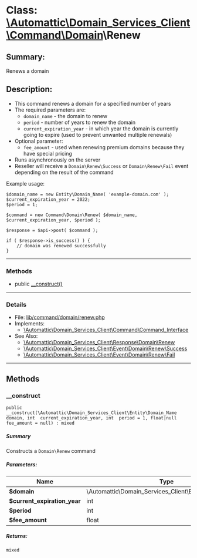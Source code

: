 # Class: [\Automattic](../namespaces/automattic.md)[\Domain_Services_Client](../namespaces/automattic-domain-services-client.md)[\Command](../namespaces/automattic-domain-services-client-command.md)[\Domain](../namespaces/automattic-domain-services-client-command-domain.md)\Renew

## Summary:

Renews a domain

## Description:

- This command renews a domain for a specified number of years
- The required parameters are:
    - `domain_name` - the domain to renew
    - `period` - number of years to renew the domain
    - `current_expiration_year` - in which year the domain is currently going to expire (used to prevent unwanted
      multiple renewals)
- Optional parameter:
    - `fee_amount` - used when renewing premium domains because they have special pricing
- Runs asynchronously on the server
- Reseller will receive a `Domain\Renew\Success` or `Domain\Renew\Fail` event depending on the result of the command

Example usage:

```
$domain_name = new Entity\Domain_Name( 'example-domain.com' );
$current_expiration_year = 2022;
$period = 1;

$command = new Command\Domain\Renew( $domain_name, $current_expiration_year, $period );

$response = $api->post( $command );

if ( $response->is_success() ) {
    // domain was renewed successfully
}
```


---

### Methods

* public [__construct()](#method___construct)

---

### Details

* File: [lib/command/domain/renew.php](../../lib/command/domain/renew.php)
* Implements:
  * [\Automattic\Domain_Services_Client\Command\Command_Interface](../classes/Automattic-Domain-Services-Client-Command-Command-Interface.md)
* See Also:
  * [\Automattic\Domain_Services_Client\Response\Domain\Renew](../classes/Automattic-Domain-Services-Client-Response-Domain-Renew.md)
  * [\Automattic\Domain_Services_Client\Event\Domain\Renew\Success](../classes/Automattic-Domain-Services-Client-Event-Domain-Renew-Success.md)
  * [\Automattic\Domain_Services_Client\Event\Domain\Renew\Fail](../classes/Automattic-Domain-Services-Client-Event-Domain-Renew-Fail.md)

---

## Methods

<a id="method___construct"></a>
### __construct

```
public __construct(\Automattic\Domain_Services_Client\Entity\Domain_Name  domain, int  current_expiration_year, int  period = 1, float|null  fee_amount = null) : mixed
```

##### Summary

Constructs a `Domain\Renew` command

##### Parameters:

| Name | Type | Default |
|------|------|---------|
| **$domain** | \Automattic\Domain_Services_Client\Entity\Domain_Name |  |
| **$current_expiration_year** | int |  |
| **$period** | int | 1 |
| **$fee_amount** | float|null | null |

##### Returns:

```
mixed
```
